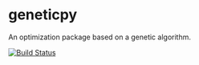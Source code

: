 # geneticpy
An optimization package based on a genetic algorithm.

[![Build Status](https://travis-ci.com/geneticpy/geneticpy.svg?branch=master)](https://travis-ci.com/geneticpy/geneticpy)
